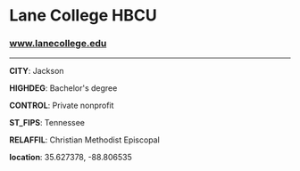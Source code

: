 # Lane College HBCU
### www.lanecollege.edu
---
**CITY**: Jackson

**HIGHDEG**: Bachelor's degree

**CONTROL**: Private nonprofit

**ST_FIPS**: Tennessee

**RELAFFIL**: Christian Methodist Episcopal

**location**: 35.627378, -88.806535